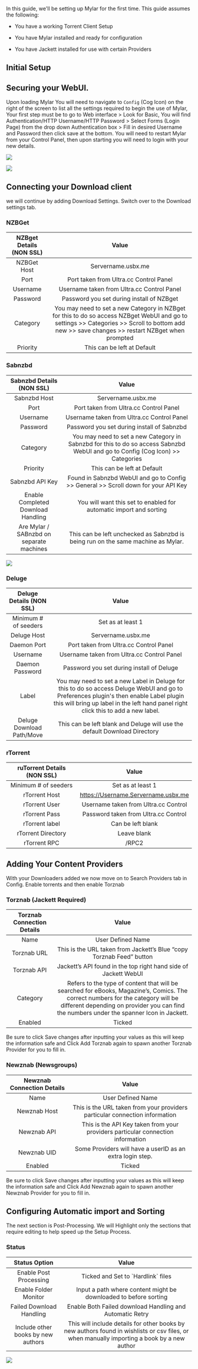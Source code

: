 In this guide, we'll be setting up Mylar for the first time. This guide assumes
the following:

-   You have a working Torrent Client Setup

-   You have Mylar installed and ready for configuration

-   You have Jackett installed for use with certain Providers

## Initial Setup

## Securing your WebUI.

Upon loading Mylar You will need to navigate to `Config` (Cog Icon) on the right
of the screen to list all the settings required to begin the use of Mylar, Your
first step must be to go to Web interface \> Look for Basic, You will find
Authentication/HTTP Username/HTTP Password \> Select Forms (Login Page) from the
drop down Authentication box \> Fill in desired Username and Password then click
save at the bottom. You will need to restart Mylar from your Control Panel, then
upon starting you will need to login with your new details.

![]( https://i.imgur.com/cKNMLwY.png)

![](https://i.imgur.com/oglOVB4.png)

## Connecting your Download client

we will continue by adding Download Settings. Switch over to the Download
settings tab.

### NZBGet

| NZBget Details (NON SSL) | Value                                                                                                                                                                                                   |
|:--------------------------:|:---------------------------------------------------------------------------------------------------------------------------------------------------------------------------------------------------------:|
| NZBGet Host              | Servername.usbx.me                                                                                                                                                                                      |
| Port                     | Port taken from Ultra.cc Control Panel                                                                                                                                                              |
| Username                 | Username taken from Ultra.cc Control Panel                                                                                                                                                          |
| Password                 | Password you set during install of NZBget                                                                                                                                                               |
| Category                 | You may need to set a new Category in NZBget for this to do so access NZBget WebUI and go to settings \>\> Categories \>\> Scroll to bottom add new \>\> save changes \>\> restart NZBget when prompted |
| Priority                 | This can be left at Default                                                                                                                                                                             |

### Sabnzbd

| Sabnzbd Details (NON SSL)                | Value                                                                                                                            |
|:------------------------------------------:|:----------------------------------------------------------------------------------------------------------------------------------:|
| Sabnzbd Host                             | Servername.usbx.me                                                                                                               |
| Port                                     | Port taken from Ultra.cc Control Panel                                                                                       |
| Username                                 | Username taken from Ultra.cc Control Panel                                                                                   |
| Password                                 | Password you set during install of Sabnzbd                                                                                       |
| Category                                 | You may need to set a new Category in Sabnzbd for this to do so access Sabnzbd WebUI and go to Config (Cog Icon) \>\> Categories |
| Priority                                 | This can be left at Default                                                                                                      |
| Sabnzbd API Key                          | Found in Sabnzbd WebUI and go to Config \>\> General \>\> Scroll down for your API Key                                           |
| Enable Completed Download Handling       | You will want this set to enabled for automatic import and sorting                                                               |
| Are Mylar / SABnzbd on separate machines | This can be left unchecked as Sabnzbd is being run on the same machine as Mylar.                                                 |

![](https://i.imgur.com/rA1AmV6.png)

### Deluge

| Deluge Details (NON SSL)  | Value                                                                                                                                                                                                                        |
|:---------------------------:|:------------------------------------------------------------------------------------------------------------------------------------------------------------------------------------------------------------------------------:|
| Minimum \# of seeders     | Set as at least 1                                                                                                                                                                                                            |
| Deluge Host               | Servername.usbx.me                                                                                                                                                                                                           |
| Daemon Port               | Port taken from Ultra.cc Control Panel                                                                                                                                                                                   |
| Username                  | Username taken from Ultra.cc Control Panel                                                                                                                                                                               |
| Daemon Password           | Password you set during install of Deluge                                                                                                                                                                                    |
| Label                     | You may need to set a new Label in Deluge for this to do so access Deluge WebUI and go to Preferences plugin's then enable Label plugin this will bring up label in the left hand panel right click this to add a new label. |
| Deluge Download Path/Move | This can be left blank and Deluge will use the default Download Directory                                                                                                                                                    |

### rTorrent

| ruTorrent Details (NON SSL) | Value                                    |
|:-----------------------------:|:------------------------------------------:|
| Minimum \# of seeders       | Set as at least 1                        |
| rTorrent Host               | https://Username.Servername.usbx.me      |
| rTorrent User               | Username taken from Ultra.cc Control |
| rTorrent Pass               | Password taken from Ultra.cc Control |
| rTorrent label              | Can be left blank                        |
| rTorrent Directory          | Leave blank                              |
| rTorrent RPC                | /RPC2                                    |

## Adding Your Content Providers

With your Downloaders added we now move on to Search Providers tab in Config.
Enable torrents and then enable Torznab

### Torznab (Jackett Required)

| Torznab Connection Details | Value                                                                                                                                                                                                                        |
|:----------------------------:|:------------------------------------------------------------------------------------------------------------------------------------------------------------------------------------------------------------------------------:|
| Name                       | User Defined Name                                                                                                                                                                                                            |
| Torznab URL                | This is the URL taken from Jackett’s Blue “copy Torznab Feed” button                                                                                                                                                         |
| Torznab API                | Jackett’s API found in the top right hand side of Jackett WebUI                                                                                                                                                              |
| Category                   | Refers to the type of content that will be searched for eBooks, Magazine’s, Comics. The correct numbers for the category will be different depending on provider you can find the numbers under the spanner Icon in Jackett. |
| Enabled                    | Ticked                                                                                                                                                                                                                       |

Be sure to click Save changes after inputting your values as this will keep the
information safe and Click Add Torznab again to spawn another Torznab Provider
for you to fill in.

### Newznab (Newsgroups)

| Newznab Connection Details | Value                                                                           |
|:----------------------------:|:---------------------------------------------------------------------------------:|
| Name                       | User Defined Name                                                               |
| Newznab Host               | This is the URL taken from your providers particular connection information     |
| Newznab API                | This is the API Key taken from your providers particular connection information |
| Newznab UID                | Some Providers will have a userID as an extra login step.                       |
| Enabled                    | Ticked                                                                          |

Be sure to click Save changes after inputting your values as this will keep the
information safe and Click Add Newznab again to spawn another Newznab Provider
for you to fill in.

## Configuring Automatic import and Sorting

The next section is Post-Processing. We will Highlight only the sections that
require editing to help speed up the Setup Process.

### Status

| Status Option                      | Value                                                                                                                                       |
|:------------------------------------:|:---------------------------------------------------------------------------------------------------------------------------------------------:|
| Enable Post Processing             | Ticked and Set to \`Hardlink\` files                                                                                                        |
| Enable Folder Monitor              | Input a path where content might be downloaded to before sorting                                                                            |
| Failed Download Handling           | Enable Both Failed download Handling and Automatic Retry                                                                                    |
| Include other books by new authors | This will include details for other books by new authors found in wishlists or csv files, or when manually importing a book by a new author |

![]( https://i.imgur.com/JnBOxG3.png)
